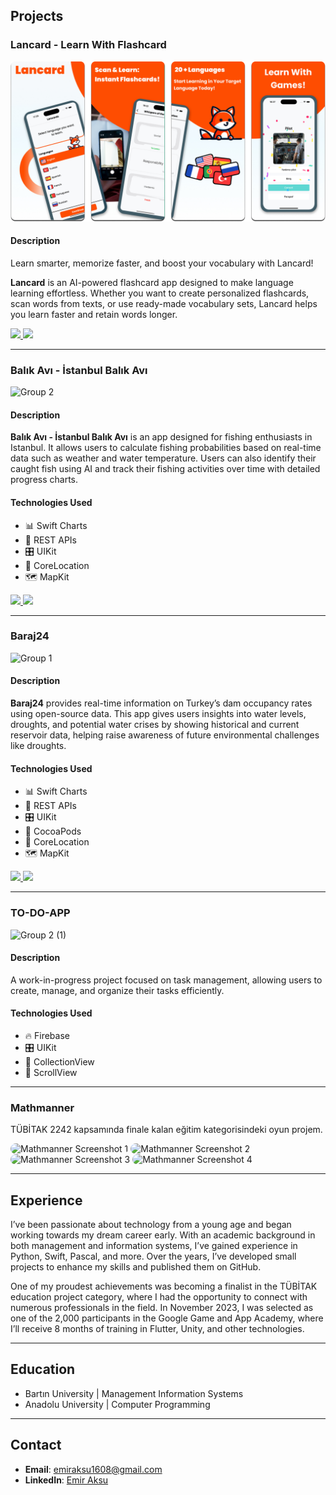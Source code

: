 ## Projects

### Lancard - Learn With Flashcard
![Group 1](https://raw.githubusercontent.com/overflow-sudo/overflow-sudo/refs/heads/main/ASSETS/Group%201.png)

#### Description
Learn smarter, memorize faster, and boost your vocabulary with Lancard!

**Lancard** is an AI-powered flashcard app designed to make language learning effortless. Whether you want to create personalized flashcards, scan words from texts, or use ready-made vocabulary sets, Lancard helps you learn faster and retain words longer.

<p float="left">
  <a href="https://apps.apple.com/app/balık-avı-i-stanbul-balık-avı/id6587576233">
    <img src="https://brandslogos.com/wp-content/uploads/images/large/available-on-the-app-store-logo.png" width="120">
  </a>
  <a href="https://github.com/senihergordugumde/FishingIstanbul">
    <img src="https://static1.howtogeekimages.com/wordpress/wp-content/uploads/csit/2020/10/d6528811.png" width="120">
  </a>
</p>

---

### Balık Avı - İstanbul Balık Avı

![Group 2](https://github.com/user-attachments/assets/2742b017-bcb2-4643-bce1-b5588d68793e)

#### Description
**Balık Avı - İstanbul Balık Avı** is an app designed for fishing enthusiasts in Istanbul. It allows users to calculate fishing probabilities based on real-time data such as weather and water temperature. Users can also identify their caught fish using AI and track their fishing activities over time with detailed progress charts.

#### Technologies Used
- 📊 Swift Charts
- 🔁 REST APIs
- 🎛️ UIKit
- 📍 CoreLocation
- 🗺️ MapKit

<p float="left">
  <a href="https://apps.apple.com/app/balık-avı-i-stanbul-balık-avı/id6587576233">
    <img src="https://brandslogos.com/wp-content/uploads/images/large/available-on-the-app-store-logo.png" width="120">
  </a>
  <a href="https://github.com/senihergordugumde/FishingIstanbul">
    <img src="https://static1.howtogeekimages.com/wordpress/wp-content/uploads/csit/2020/10/d6528811.png" width="120">
  </a>
</p>

---

### Baraj24
![Group 1](https://github.com/user-attachments/assets/170ca7bb-9a48-4cfb-b8e8-5c41b74cf631)


#### Description
**Baraj24** provides real-time information on Turkey’s dam occupancy rates using open-source data. This app gives users insights into water levels, droughts, and potential water crises by showing historical and current reservoir data, helping raise awareness of future environmental challenges like droughts.

#### Technologies Used
- 📊 Swift Charts
- 🔁 REST APIs
- 🎛️ UIKit
- 🫛 CocoaPods
- 📍 CoreLocation
- 🗺️ MapKit

<p float="left">
  <a href="https://apps.apple.com/gr/app/baraj24/id6466598170">
    <img src="https://brandslogos.com/wp-content/uploads/images/large/available-on-the-app-store-logo.png" width="120">
  </a>
  <a href="https://github.com/senihergordugumde/baraj24-IOS">
    <img src="https://static1.howtogeekimages.com/wordpress/wp-content/uploads/csit/2020/10/d6528811.png" width="120">
  </a>
</p>

---

### TO-DO-APP

![Group 2 (1)](https://github.com/user-attachments/assets/012a1e2e-8313-4518-acec-fab55fb05cd7)


#### Description
A work-in-progress project focused on task management, allowing users to create, manage, and organize their tasks efficiently.

#### Technologies Used
- 🔥 Firebase
- 🎛️ UIKit
- 📖 CollectionView
- 📜 ScrollView

---

### Mathmanner
TÜBİTAK 2242 kapsamında finale kalan eğitim kategorisindeki oyun projem.  
<p float="left">
  <img src="https://user-images.githubusercontent.com/85408428/190603664-37704ec5-1166-4d10-9e2c-41f092b8d732.png" width="150" style="border-radius: 15px;" alt="Mathmanner Screenshot 1">
  <img src="https://user-images.githubusercontent.com/85408428/190603719-de3551c1-0908-431b-bace-4c0734a38152.png" width="150" style="border-radius: 15px;" alt="Mathmanner Screenshot 2">
  <img src="https://user-images.githubusercontent.com/85408428/190603743-69e89177-d626-4c3d-8aad-1d4457d6117f.png" width="150" style="border-radius: 15px;" alt="Mathmanner Screenshot 3">
  <img src="https://user-images.githubusercontent.com/85408428/190603756-c2deb9bf-9674-4800-8eae-62a5ea2535c5.png" width="150" style="border-radius: 15px;" alt="Mathmanner Screenshot 4">
</p>

---

## Experience
I’ve been passionate about technology from a young age and began working towards my dream career early. With an academic background in both management and information systems, I’ve gained experience in Python, Swift, Pascal, and more. Over the years, I’ve developed small projects to enhance my skills and published them on GitHub. 

One of my proudest achievements was becoming a finalist in the TÜBİTAK education project category, where I had the opportunity to connect with numerous professionals in the field. In November 2023, I was selected as one of the 2,000 participants in the Google Game and App Academy, where I’ll receive 8 months of training in Flutter, Unity, and other technologies.

---

## Education
- Bartın University | Management Information Systems
- Anadolu University | Computer Programming

---

## Contact

- **Email**: emiraksu1608@gmail.com  
- **LinkedIn**: [Emir Aksu](https://www.linkedin.com/in/emir-aksu-118b5421b/)

